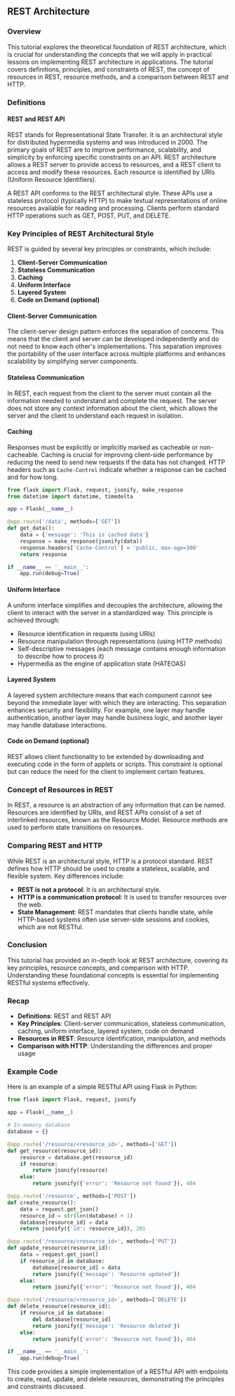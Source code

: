 
## REST Architecture

### Overview

This tutorial explores the theoretical foundation of REST architecture, which is crucial for understanding the concepts that we will apply in practical lessons on implementing REST architecture in applications. The tutorial covers definitions, principles, and constraints of REST, the concept of resources in REST, resource methods, and a comparison between REST and HTTP.

### Definitions

#### REST and REST API

REST stands for Representational State Transfer. It is an architectural style for distributed hypermedia systems and was introduced in 2000. The primary goals of REST are to improve performance, scalability, and simplicity by enforcing specific constraints on an API. REST architecture allows a REST server to provide access to resources, and a REST client to access and modify these resources. Each resource is identified by URIs (Uniform Resource Identifiers).

A REST API conforms to the REST architectural style. These APIs use a stateless protocol (typically HTTP) to make textual representations of online resources available for reading and processing. Clients perform standard HTTP operations such as GET, POST, PUT, and DELETE.

### Key Principles of REST Architectural Style

REST is guided by several key principles or constraints, which include:

1. **Client-Server Communication**
2. **Stateless Communication**
3. **Caching**
4. **Uniform Interface**
5. **Layered System**
6. **Code on Demand (optional)**

#### Client-Server Communication

The client-server design pattern enforces the separation of concerns. This means that the client and server can be developed independently and do not need to know each other's implementations. This separation improves the portability of the user interface across multiple platforms and enhances scalability by simplifying server components.

#### Stateless Communication

In REST, each request from the client to the server must contain all the information needed to understand and complete the request. The server does not store any context information about the client, which allows the server and the client to understand each request in isolation.

#### Caching

Responses must be explicitly or implicitly marked as cacheable or non-cacheable. Caching is crucial for improving client-side performance by reducing the need to send new requests if the data has not changed. HTTP headers such as `Cache-Control` indicate whether a response can be cached and for how long.

```python
from flask import Flask, request, jsonify, make_response
from datetime import datetime, timedelta

app = Flask(__name__)

@app.route('/data', methods=['GET'])
def get_data():
    data = {'message': 'This is cached data'}
    response = make_response(jsonify(data))
    response.headers['Cache-Control'] = 'public, max-age=300'
    return response

if __name__ == '__main__':
    app.run(debug=True)
```

#### Uniform Interface

A uniform interface simplifies and decouples the architecture, allowing the client to interact with the server in a standardized way. This principle is achieved through:

- Resource identification in requests (using URIs)
- Resource manipulation through representations (using HTTP methods)
- Self-descriptive messages (each message contains enough information to describe how to process it)
- Hypermedia as the engine of application state (HATEOAS)

#### Layered System

A layered system architecture means that each component cannot see beyond the immediate layer with which they are interacting. This separation enhances security and flexibility. For example, one layer may handle authentication, another layer may handle business logic, and another layer may handle database interactions.

#### Code on Demand (optional)

REST allows client functionality to be extended by downloading and executing code in the form of applets or scripts. This constraint is optional but can reduce the need for the client to implement certain features.

### Concept of Resources in REST

In REST, a resource is an abstraction of any information that can be named. Resources are identified by URIs, and REST APIs consist of a set of interlinked resources, known as the Resource Model. Resource methods are used to perform state transitions on resources.

### Comparing REST and HTTP

While REST is an architectural style, HTTP is a protocol standard. REST defines how HTTP should be used to create a stateless, scalable, and flexible system. Key differences include:

- **REST is not a protocol**: It is an architectural style.
- **HTTP is a communication protocol**: It is used to transfer resources over the web.
- **State Management**: REST mandates that clients handle state, while HTTP-based systems often use server-side sessions and cookies, which are not RESTful.

### Conclusion

This tutorial has provided an in-depth look at REST architecture, covering its key principles, resource concepts, and comparison with HTTP. Understanding these foundational concepts is essential for implementing RESTful systems effectively.

### Recap

- **Definitions**: REST and REST API
- **Key Principles**: Client-server communication, stateless communication, caching, uniform interface, layered system, code on demand
- **Resources in REST**: Resource identification, manipulation, and methods
- **Comparison with HTTP**: Understanding the differences and proper usage

### Example Code

Here is an example of a simple RESTful API using Flask in Python:

```python
from flask import Flask, request, jsonify

app = Flask(__name__)

# In-memory database
database = {}

@app.route('/resource/<resource_id>', methods=['GET'])
def get_resource(resource_id):
    resource = database.get(resource_id)
    if resource:
        return jsonify(resource)
    else:
        return jsonify({'error': 'Resource not found'}), 404

@app.route('/resource', methods=['POST'])
def create_resource():
    data = request.get_json()
    resource_id = str(len(database) + 1)
    database[resource_id] = data
    return jsonify({'id': resource_id}), 201

@app.route('/resource/<resource_id>', methods=['PUT'])
def update_resource(resource_id):
    data = request.get_json()
    if resource_id in database:
        database[resource_id] = data
        return jsonify({'message': 'Resource updated'})
    else:
        return jsonify({'error': 'Resource not found'}), 404

@app.route('/resource/<resource_id>', methods=['DELETE'])
def delete_resource(resource_id):
    if resource_id in database:
        del database[resource_id]
        return jsonify({'message': 'Resource deleted'})
    else:
        return jsonify({'error': 'Resource not found'}), 404

if __name__ == '__main__':
    app.run(debug=True)
```

This code provides a simple implementation of a RESTful API with endpoints to create, read, update, and delete resources, demonstrating the principles and constraints discussed.
